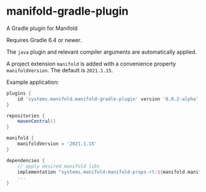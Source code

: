 # manifold-gradle-plugin
A Gradle plugin for Manifold

Requires Gradle 6.4 or newer.

The `java` plugin and relevant compiler arguments are automatically applied.

A project extension `manifold` is added with a convenience property `manifoldVersion`. The default is `2021.1.15`.

Example application:
```groovy
plugins {
    id 'systems.manifold.manifold-gradle-plugin' version '0.0.2-alpha'
}

repositories {
    mavenCentral()
}

manifold {
    manifoldVersion = '2021.1.15'
}

dependencies {
    // apply desired manifold libs
    implementation "systems.manifold:manifold-props-rt:${manifold.manifoldVersion.get()}"
    ...
}

```